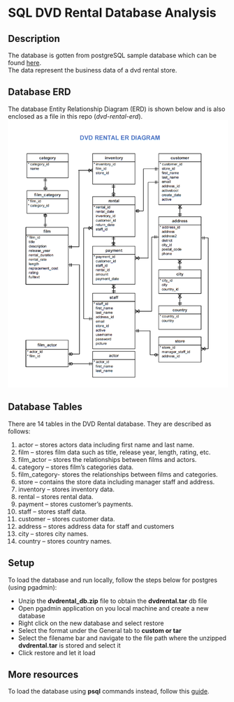 # SQL DVD Rental Database Analysis

## Description
The database is gotten from postgreSQL sample database which can be found [here]('https://www.postgresqltutorial.com/postgresql-getting-started/postgresql-sample-database/).\
The data represent the business data of a dvd rental store. 

## Database ERD
The database Entity Relationship Diagram (ERD) is shown below and is also enclosed as a file in this repo (*dvd-rental-erd*).
![image](https://github.com/UChisom/sakila-dvd-rental-analysis/blob/master/dvd-rental-erd.png?raw=true)

## Database Tables
There are 14 tables in the DVD Rental database. They are described as follows:

1. actor – stores actors data including first name and last name.
2. film – stores film data such as title, release year, length, rating, etc.
3. film_actor – stores the relationships between films and actors.
4. category – stores film’s categories data.
5. film_category- stores the relationships between films and categories.
6. store – contains the store data including manager staff and address.
7. inventory – stores inventory data.
8. rental – stores rental data.
9. payment – stores customer’s payments.
10. staff – stores staff data.
11. customer – stores customer data.
12. address – stores address data for staff and customers
13. city – stores city names.
14. country – stores country names.

## Setup

To load the database and run locally, follow the steps below for postgres (using pgadmin):
- Unzip the __dvdrental_db.zip__ file to obtain the __dvdrental.tar__ db file
- Open pgadmin application on you local machine and create a new database
- Right click on the new database and select restore
- Select the format under the General tab to **custom or tar**
- Select the filename bar and navigate to the file path where the unzipped __dvdrental.tar__ is stored and select it
- Click restore and let it load

## More resources
To load the database using **psql** commands instead, follow this [guide]('https://www.postgresqltutorial.com/postgresql-getting-started/load-postgresql-sample-database/').
